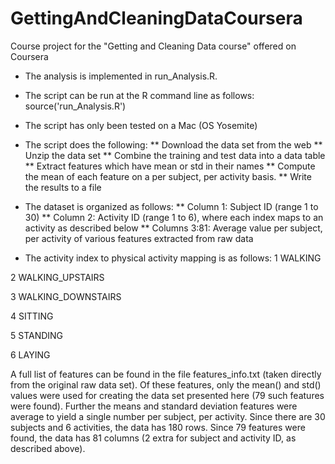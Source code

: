 # GettingAndCleaningDataCoursera
Course project for the "Getting and Cleaning Data course" offered on Coursera

* The analysis is implemented in run_Analysis.R.
* The script can be run at the R command line as follows: source('run_Analysis.R')
* The script has only been tested on a Mac (OS Yosemite)
* The script does the following:
** Download the data set from the web
** Unzip the data set
** Combine the training and test data into a data table
** Extract features which have mean or std in their names
** Compute the mean of each feature on a per subject, per activity basis.
** Write the results to a file

* The dataset is organized as follows:
** Column 1: Subject ID (range 1 to 30)
** Column 2: Activity ID (range 1 to 6), where each index maps to an activity as described below
** Columns 3:81: Average value per subject, per activity of various features extracted from raw data

* The activity index to physical activity mapping is as follows:
1 WALKING

2 WALKING_UPSTAIRS

3 WALKING_DOWNSTAIRS

4 SITTING

5 STANDING

6 LAYING

A full list of features can be found in the file features_info.txt (taken directly from the original raw data set). Of these features, only the mean() and std() values were used for creating the data set presented here (79 such features were found). Further the means and standard deviation features were average to yield a single number per subject, per activity. Since there are 30 subjects and 6 activities, the data has 180 rows. Since 79 features were found, the data has 81 columns (2 extra for subject and activity ID, as described above).
